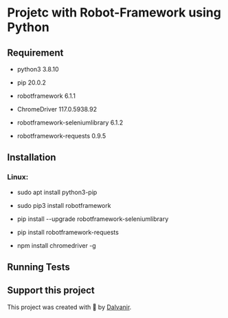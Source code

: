 # Projetc with Robot-Framework using Python

## Requirement
- python3                        3.8.10
* pip                            20.0.2
+ robotframework                 6.1.1  
- ChromeDriver                   117.0.5938.92
* robotframework-seleniumlibrary 6.1.2 
+ robotframework-requests        0.9.5
## Installation
### Linux:
- sudo apt install python3-pip
* sudo pip3 install robotframework
+ pip install --upgrade robotframework-seleniumlibrary
- pip install robotframework-requests
+ npm install chromedriver -g
## Running Tests



## Support this project


This project was created with 💚 by [Dalvanir](https://www.linkedin.com/in/dalvanir-vieira-da-silva-7715a5191/).
